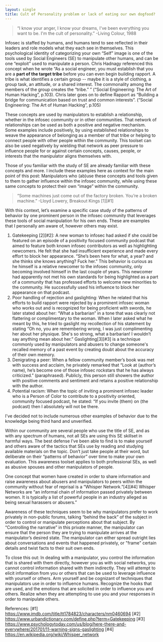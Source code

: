 ```yaml
---
layout: single
title: Cult of Personality problem or lack of eating our own dogfood?
---
```




> “I know your anger, I know your dreams, I've been everything you want to be. I'm the cult of personality.” -Living Colour, 1988

Infosec is staffed by humans, and humans tend to see reflected in their leaders and role models what they each see in themselves. This psychological identity of categorizing your own “Self” image is one of the tools used by Social Engineers (SE) to manipulate other humans, and can be one “exploit” used to manipulate a person. Chris Hadnagy referenced this concept when he wrote “As a social engineer, you must establish that you are a **part of the target tribe** before you can even begin building rapport. A tribe is what identifies a certain group -- maybe it is a style of clothing, a group task, an attitude, or a shared interest. The commonality among the members of the group creates the “tribe.” ” (“Social Engineering: The Art of Human Hacking”, p.103). Chris later goes on to define Rapport as “Building a bridge for communication based on trust and common interests”. (“Social Engineering: The Art of Human Hacking”, p.105)

These concepts are used by manipulators to establish a relationship, whether in the infosec community or in other communities. That network of relationships can be used as both a positive and negative mechanism. Some examples include positively, by using established relationships to weave the appearance of belonging as a member of that tribe or helping to connect people with other people within the community. This toolset can also be used negatively by wielding that network as peer pressure to influence people for or against certain concepts, causes, people, or interests that the manipulator aligns themselves with.

Those of you familiar with the study of SE are already familiar with these concepts and more. I include these examples here as context for the main point of this post: Manipulators who (ab)use these concepts and tools given to them to gather influence within the infosec community, while using these same concepts to protect their own “image” within the community.

> “Some machines just come out of the factory broken. You’re a broken machine.” -Lloyd Lowery, Breakout Kings [1][#1]

With this context, let’s examine a specific case study of the patterns of behavior by one prominent person in the infosec community that leverages these tools of social manipulation for his own ends. These are examples that I personally am aware of, however others may exist.

1. Gatekeeping [2][#2]: A new woman to infosec had asked if she could be featured on an episode of a positivity focused community podcast that aimed to feature both known infosec contributors as well as highlighting newcomers. He felt that she had insufficient experience and made every effort to block her appearance. “She’s been here for what, a year? and she thinks she knows anything? Fuck her.” This behavior is curious as he himself is a relative newcomer to the infosec community, only becoming involved himself in the last couple of years. This newcomer had apparently not met his own standards for being highlighted as a part of a community that has professed efforts to welcome new minorities to the community. He successfully used his influence to block her appearance on that podcast.
2. Poor handling of rejection and gaslighting: When he related that his efforts to build rapport were rejected by a prominent infosec woman who works out and is recognized for being proficient with swords, he later stated about her: “What a barbarian” in a tone that was clearly not flattering or complimentary to the woman. When I later asked what he meant by this, he tried to gaslight my recollection of his statement by stating “Oh no, you are remembering wrong, I was just complimenting her about her physique. She's so strong, what a barbarian! I wouldn’t say anything mean about her.” Gaslighting[3][#3] is a technique commonly used by manipulators and abusers to change someone's recalled memory of a past event by creating doubt about the accuracy of their own memory.
3. Denigrating a peer: When a fellow community member’s book was met with success and acclaim, he privately remarked that “Look at (author’s name), he’s become one of those infosec rockstars that he has always criticized.” (paraphrased). Publicly, this person still showers the author with positive comments and sentiment and retains a positive relationship with the author.
4. Potential racism: When the topic of inviting a prominent infosec leader who is a Person of Color to contribute to a positivity oriented, community focused podcast, he stated: “If you invite (them) on (the podcast) then I absolutely will not be there.

I've decided not to include numerous other examples of behavior due to the knowledge being third hand and unverified.

Within our community are several people who use the title of SE, and as with any spectrum of humans, not all SEs are using this SE skillset in harmful ways. The best defense I’ve been able to find is to make yourself and others aware of the tactics that SEs use by reading and studying available materials on the topic. Don’t just take people at their word, but deliberate on their “patterns of behavior” over time to make your own evaluation. This awareness toolset applies to both professional SEs, as well as abusive spouses and other manipulators of people. 

One concept that women have created in order to share information and raise awareness about abusers and manipulators to peers within the community without fear of reprisal is a “Whisper Network.”[4][#4] Whisper Networks are “an informal chain of information passed privately between women. It is typically a list of powerful people in an industry alleged as being sexual harassers or abusers.”

Awareness of these techniques seem to be why manipulators prefer to work privately in non-public forums, talking “behind the back” of the subject in order to control or manipulate perceptions about that subject. By “Controlling the narrative” in this private manner, the manipulator can ensure that the person they are trying to manipulate arrives at the manipulator’s desired state. The manipulator can either spread outright lies about conversations and events that happened privately, or "frame" certain details and twist facts to their suit own ends.

To close this out: In dealing with a manipulator, you control the information that is shared with them directly, however you as with social networks, you cannot control information shared with them indirectly. They will attempt to elicit information from you or others that can be used to leverage influence with yourself or others. Arm yourself and be cognizant of techniques that manipulators use in order to influence humans. Recognize the hooks that are used, and the emotions that are solicited in order to influence you and others. Realize when they are attempting to use you and your responses in order to manipulate others.

References:
[#1] https://www.imdb.com/title/tt1784823/characters/nm0460694
[#2] https://www.urbandictionary.com/define.php?term=Gatekeeping
[#3] https://www.psychologytoday.com/us/blog/here-there-and-everywhere/201701/11-warning-signs-gaslighting
[#4] https://en.wikipedia.org/wiki/Whisper_network